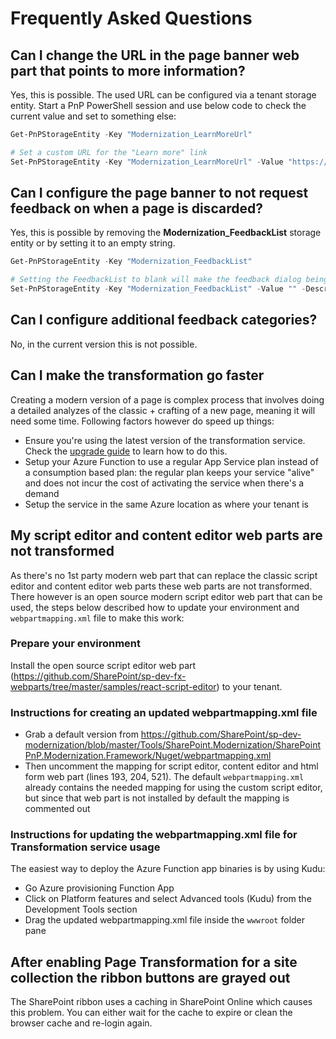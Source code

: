 
# Frequently Asked Questions

## Can I change the URL in the page banner web part that points to more information?

Yes, this is possible. The used URL can be configured via a tenant storage entity. Start a PnP PowerShell session and use below code to check the current value and set to something else:

```PowerShell
Get-PnPStorageEntity -Key "Modernization_LearnMoreUrl"

# Set a custom URL for the "Learn more" link
Set-PnPStorageEntity -Key "Modernization_LearnMoreUrl" -Value "https://aka.ms/sppnp-modernize" -Description "Url shown in the learn more link"  
```

## Can I configure the page banner to not request feedback on when a page is discarded?

Yes, this is possible by removing the **Modernization_FeedbackList** storage entity or by setting it to an empty string.

```PowerShell
Get-PnPStorageEntity -Key "Modernization_FeedbackList"

# Setting the FeedbackList to blank will make the feedback dialog being skipped
Set-PnPStorageEntity -Key "Modernization_FeedbackList" -Value "" -Description "Name of the created feedback list"
```

## Can I configure additional feedback categories?

No, in the current version this is not possible.

## Can I make the transformation go faster

Creating a modern version of a page is complex process that involves doing a detailed analyzes of the classic + crafting of a new page, meaning it will need some time. Following factors however do speed up things:

- Ensure you're using the latest version of the transformation service. Check the [upgrade guide](upgradeguide.md) to learn how to do this.
- Setup your Azure Function to use a regular App Service plan instead of a consumption based plan: the regular plan keeps your service "alive" and does not incur the cost of activating the service when there's a demand
- Setup the service in the same Azure location as where your tenant is

## My script editor and content editor web parts are not transformed

As there's no 1st party modern web part that can replace the classic script editor and content editor web parts these web parts are not transformed. There however is an open source modern script editor web part that can be used, the steps below described how to update your environment and `webpartmapping.xml` file to make this work:

### Prepare your environment

Install the open source script editor web part (https://github.com/SharePoint/sp-dev-fx-webparts/tree/master/samples/react-script-editor) to your tenant.

### Instructions for creating an updated webpartmapping.xml file

- Grab a default version from https://github.com/SharePoint/sp-dev-modernization/blob/master/Tools/SharePoint.Modernization/SharePointPnP.Modernization.Framework/Nuget/webpartmapping.xml
- Then uncomment the mapping for script editor, content editor and html form web part (lines 193, 204, 521). The default `webpartmapping.xml` already contains the needed mapping for using the custom script editor, but since that web part is not installed by default the mapping is commented out

### Instructions for updating the webpartmapping.xml file for Transformation service usage

The easiest way to deploy the Azure Function app binaries is by using Kudu:

- Go Azure provisioning Function App
- Click on Platform features and select Advanced tools (Kudu) from the Development Tools section
- Drag the updated webpartmapping.xml file inside the `wwwroot` folder pane

## After enabling Page Transformation for a site collection the ribbon buttons are grayed out

The SharePoint ribbon uses a caching in SharePoint Online which causes this problem. You can either wait for the cache to expire or clean the browser cache and re-login again.
